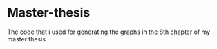 # Master-thesis
The code that i used for generating the graphs in the 8th chapter of my master thesis
